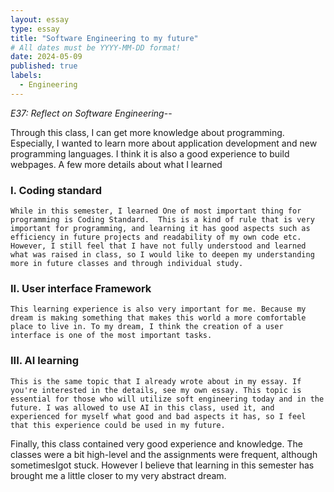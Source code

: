 ```yaml
---
layout: essay
type: essay
title: "Software Engineering to my future"
# All dates must be YYYY-MM-DD format!
date: 2024-05-09
published: true
labels:
  - Engineering
---
```

*E37: Reflect on Software Engineering*--


Through this class, I can get more knowledge about programming. Especially, I wanted to learn more about application development and new programming languages. I think it is also a good experience to build webpages. A few more details about what I learned

 ### I. Coding standard
    While in this semester, I learned One of most important thing for programming is Coding Standard.  This is a kind of rule that is very important for programming, and learning it has good aspects such as efficiency in future projects and readability of my own code etc. However, I still feel that I have not fully understood and learned what was raised in class, so I would like to deepen my understanding more in future classes and through individual study.

###  II. User interface Framework
    This learning experience is also very important for me. Because my dream is making something that makes this world a more comfortable place to live in. To my dream, I think the creation of a user interface is one of the most important tasks.

### III. AI learning
    This is the same topic that I already wrote about in my essay. If you're interested in the details, see my own essay. This topic is essential for those who will utilize soft engineering today and in the future. I was allowed to use AI in this class, used it, and experienced for myself what good and bad aspects it has, so I feel that this experience could be used in my future.
    
  Finally, this class contained very good experience and knowledge. The classes were a bit high-level and the assignments were frequent, although sometimesIgot stuck. However I believe that learning in this semester has brought me a little closer to my very abstract dream.
